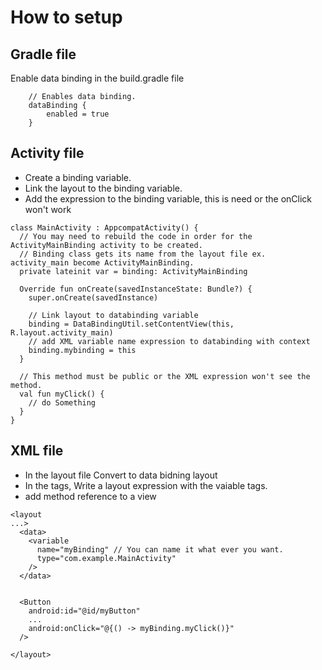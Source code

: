 # How to setup 

## Gradle file
Enable data binding in the build.gradle file

```
    // Enables data binding.
    dataBinding {
        enabled = true
    }
```

## Activity file
- Create a binding variable. 
- Link the layout to the binding variable.
- Add the expression to the binding variable, this is need or the onClick won't work

```
class MainActivity : AppcompatActivity() {
  // You may need to rebuild the code in order for the ActivityMainBinding activity to be created. 
  // Binding class gets its name from the layout file ex. activity_main become ActivityMainBinding. 
  private lateinit var = binding: ActivityMainBinding
  
  Override fun onCreate(savedInstanceState: Bundle?) {
    super.onCreate(savedInstance)
    
    // Link layout to databinding variable
    binding = DataBindingUtil.setContentView(this, R.layout.activity_main)
    // add XML variable name expression to databinding with context
    binding.mybinding = this
  }
  
  // This method must be public or the XML expression won't see the method. 
  val fun myClick() {
    // do Something
  }
}

```

## XML file
- In the layout file Convert to data bidning layout
- In the <data> tags, Write a layout expression with the vaiable tags. 
- add method reference to a view

```
<layout
...> 
  <data>
    <variable
      name="myBinding" // You can name it what ever you want. 
      type="com.example.MainActivity" 
    />
  </data>


  <Button
    android:id="@id/myButton"
    ...
    android:onClick="@{() -> myBinding.myClick()}"
  />

</layout>

```
